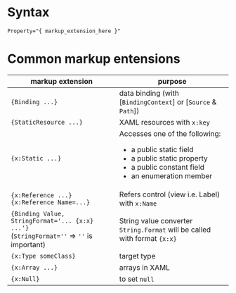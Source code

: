 # Syntax
`Property="{ markup_extension_here }"`

# Common markup entensions
| markup extension | purpose |
|------------------|---------|
| `{Binding ...}` | data binding (with [`BindingContext`] or [`Source` & `Path`]) |
| `{StaticResource ...}` | XAML resources with `x:key` |
| `{x:Static ...}` | Accesses one of the following: <ul> <li>a public static field</li> <li>a public static property</li> <li>a public constant field</li> <li>an enumeration member</li> </ul> |
| `{x:Reference ...}` <br /> `{x:Reference Name=...}` | Refers control (view i.e. Label) with `x:Name` |
| `{Binding Value, StringFormat='... {x:x} ...'}` <br /> (`StringFormat=''` => `''` is important) | String value converter <br /> `String.Format` will be called with format `{x:x}` |
| `{x:Type someClass}` | target type |
| `{x:Array ...}` | arrays in XAML |
| `{x:Null}` | to set `null` |
